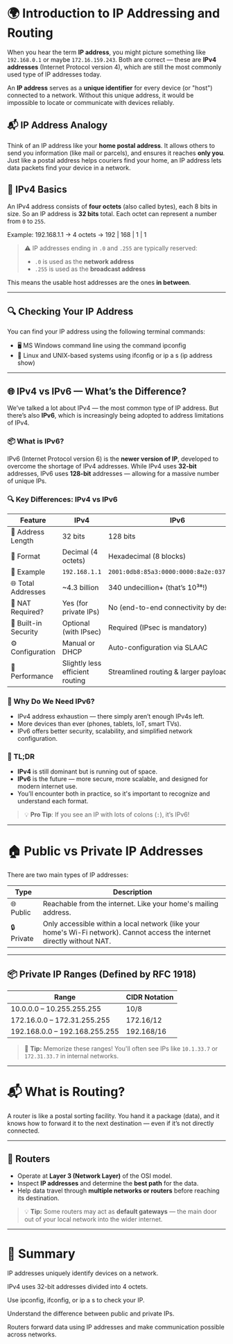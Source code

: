 # 🌍 Introduction to IP Addressing and Routing

When you hear the term **IP address**, you might picture something like `192.168.0.1` or maybe `172.16.159.243`. Both are correct — these are **IPv4 addresses** (Internet Protocol version 4), which are still the most commonly used type of IP addresses today.

An **IP address** serves as a **unique identifier** for every device (or "host") connected to a network. Without this unique address, it would be impossible to locate or communicate with devices reliably.

## 📬 IP Address Analogy

Think of an IP address like your **home postal address**. It allows others to send you information (like mail or parcels), and ensures it reaches **only you**. Just like a postal address helps couriers find your home, an IP address lets data packets find your device in a network.

## 📘 IPv4 Basics

An IPv4 address consists of **four octets** (also called bytes), each 8 bits in size. So an IP address is **32 bits** total. Each octet can represent a number from `0` to `255`.

Example: 192.168.1.1 → 4 octets → 192 | 168 | 1 | 1

> ⚠️ IP addresses ending in `.0` and `.255` are typically reserved:
> - `.0` is used as the **network address**
> - `.255` is used as the **broadcast address**

This means the usable host addresses are the ones **in between**.

---

## 🔍 Checking Your IP Address

You can find your IP address using the following terminal commands:

- 🖥️ MS Windows command line using the command ipconfig
- 🐧 Linux and UNIX-based systems using ifconfig or ip a s (ip address show)

---
## 🌐 IPv4 vs IPv6 — What’s the Difference?

We’ve talked a lot about IPv4 — the most common type of IP address. But there’s also **IPv6**, which is increasingly being adopted to address limitations of IPv4.

### 📦 What is IPv6?

IPv6 (Internet Protocol version 6) is the **newer version of IP**, developed to overcome the shortage of IPv4 addresses. While IPv4 uses **32-bit** addresses, IPv6 uses **128-bit** addresses — allowing for a massive number of unique IPs.


### 🔍 Key Differences: IPv4 vs IPv6

| Feature                  | IPv4                            | IPv6                                      |
|--------------------------|----------------------------------|-------------------------------------------|
| 📏 Address Length        | 32 bits                         | 128 bits                                  |
| 🔢 Format                | Decimal (4 octets)              | Hexadecimal (8 blocks)                    |
| 📘 Example               | `192.168.1.1`                   | `2001:0db8:85a3:0000:0000:8a2e:0370:7334`  |
| 🌐 Total Addresses       | ~4.3 billion                    | 340 undecillion+ (that’s 10³⁸!)           |
| 🔄 NAT Required?         | Yes (for private IPs)           | No (end-to-end connectivity by design)     |
| 🔐 Built-in Security     | Optional (with IPsec)           | Required (IPsec is mandatory)             |
| ⚙️ Configuration         | Manual or DHCP                  | Auto-configuration via SLAAC              |
| 🚀 Performance           | Slightly less efficient routing | Streamlined routing & larger payloads     |


### 🤔 Why Do We Need IPv6?

- IPv4 address exhaustion — there simply aren’t enough IPv4s left.
- More devices than ever (phones, tablets, IoT, smart TVs).
- IPv6 offers better security, scalability, and simplified network configuration.


### 📘 TL;DR

- **IPv4** is still dominant but is running out of space.
- **IPv6** is the future — more secure, more scalable, and designed for modern internet use.
- You’ll encounter both in practice, so it's important to recognize and understand each format.

> 💡 **Pro Tip**: If you see an IP with lots of colons (`:`), it’s IPv6!

---

# 🏠 Public vs Private IP Addresses

There are two main types of IP addresses:

| Type    | Description                                                                 |
|---------|-----------------------------------------------------------------------------|
| 🌐 Public   | Reachable from the internet. Like your home's mailing address.             |
| 🔒 Private  | Only accessible within a local network (like your home's Wi-Fi network). Cannot access the internet directly without NAT. |

---

## 📦 Private IP Ranges (Defined by RFC 1918)

| Range                         | CIDR Notation |
|------------------------------|---------------|
| 10.0.0.0 – 10.255.255.255     | 10/8          |
| 172.16.0.0 – 172.31.255.255   | 172.16/12     |
| 192.168.0.0 – 192.168.255.255 | 192.168/16    |

> 🧠 **Tip:** Memorize these ranges! You'll often see IPs like `10.1.33.7` or `172.31.33.7` in internal networks.

---

# 📬 What is Routing?

A router is like a postal sorting facility. You hand it a package (data), and it knows how to forward it to the next destination — even if it’s not directly connected.

---

## 🔁 Routers

- Operate at **Layer 3 (Network Layer)** of the OSI model.
- Inspect **IP addresses** and determine the **best path** for the data.
- Help data travel through **multiple networks or routers** before reaching its destination.

> 💡 **Tip:** Some routers may act as **default gateways** — the main door out of your local network into the wider internet.

---

# 🧠 Summary
IP addresses uniquely identify devices on a network.

IPv4 uses 32-bit addresses divided into 4 octets.

Use ipconfig, ifconfig, or ip a s to check your IP.

Understand the difference between public and private IPs.

Routers forward data using IP addresses and make communication possible across networks.

